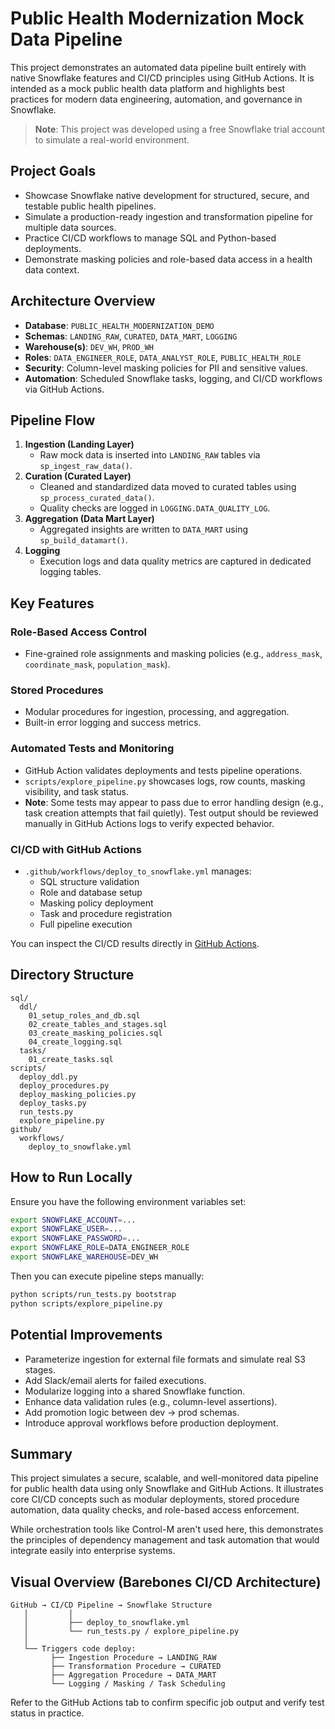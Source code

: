 # Public Health Modernization Mock Data Pipeline

This project demonstrates an automated data pipeline built entirely with native Snowflake features and CI/CD principles using GitHub Actions. It is intended as a mock public health data platform and highlights best practices for modern data engineering, automation, and governance in Snowflake.

> **Note**: This project was developed using a free Snowflake trial account to simulate a real-world environment.

## Project Goals
- Showcase Snowflake native development for structured, secure, and testable public health pipelines.
- Simulate a production-ready ingestion and transformation pipeline for multiple data sources.
- Practice CI/CD workflows to manage SQL and Python-based deployments.
- Demonstrate masking policies and role-based data access in a health data context.

## Architecture Overview
- **Database**: `PUBLIC_HEALTH_MODERNIZATION_DEMO`
- **Schemas**: `LANDING_RAW`, `CURATED`, `DATA_MART`, `LOGGING`
- **Warehouse(s)**: `DEV_WH`, `PROD_WH`
- **Roles**: `DATA_ENGINEER_ROLE`, `DATA_ANALYST_ROLE`, `PUBLIC_HEALTH_ROLE`
- **Security**: Column-level masking policies for PII and sensitive values.
- **Automation**: Scheduled Snowflake tasks, logging, and CI/CD workflows via GitHub Actions.

## Pipeline Flow
1. **Ingestion (Landing Layer)**
   - Raw mock data is inserted into `LANDING_RAW` tables via `sp_ingest_raw_data()`.
2. **Curation (Curated Layer)**
   - Cleaned and standardized data moved to curated tables using `sp_process_curated_data()`.
   - Quality checks are logged in `LOGGING.DATA_QUALITY_LOG`.
3. **Aggregation (Data Mart Layer)**
   - Aggregated insights are written to `DATA_MART` using `sp_build_datamart()`.
4. **Logging**
   - Execution logs and data quality metrics are captured in dedicated logging tables.

## Key Features
### Role-Based Access Control
- Fine-grained role assignments and masking policies (e.g., `address_mask`, `coordinate_mask`, `population_mask`).

### Stored Procedures
- Modular procedures for ingestion, processing, and aggregation.
- Built-in error logging and success metrics.

### Automated Tests and Monitoring
- GitHub Action validates deployments and tests pipeline operations.
- `scripts/explore_pipeline.py` showcases logs, row counts, masking visibility, and task status.
- **Note**: Some tests may appear to pass due to error handling design (e.g., task creation attempts that fail quietly). Test output should be reviewed manually in GitHub Actions logs to verify expected behavior.

### CI/CD with GitHub Actions
- `.github/workflows/deploy_to_snowflake.yml` manages:
  - SQL structure validation
  - Role and database setup
  - Masking policy deployment
  - Task and procedure registration
  - Full pipeline execution

You can inspect the CI/CD results directly in [GitHub Actions](https://github.com/amanda-nathan/public_health_mock_pipelline_demo/actions).

## Directory Structure
```
sql/
  ddl/
    01_setup_roles_and_db.sql
    02_create_tables_and_stages.sql
    03_create_masking_policies.sql
    04_create_logging.sql
  tasks/
    01_create_tasks.sql
scripts/
  deploy_ddl.py
  deploy_procedures.py
  deploy_masking_policies.py
  deploy_tasks.py
  run_tests.py
  explore_pipeline.py
github/
  workflows/
    deploy_to_snowflake.yml
```

## How to Run Locally
Ensure you have the following environment variables set:
```bash
export SNOWFLAKE_ACCOUNT=...
export SNOWFLAKE_USER=...
export SNOWFLAKE_PASSWORD=...
export SNOWFLAKE_ROLE=DATA_ENGINEER_ROLE
export SNOWFLAKE_WAREHOUSE=DEV_WH
```
Then you can execute pipeline steps manually:
```bash
python scripts/run_tests.py bootstrap
python scripts/explore_pipeline.py
```

## Potential Improvements
- Parameterize ingestion for external file formats and simulate real S3 stages.
- Add Slack/email alerts for failed executions.
- Modularize logging into a shared Snowflake function.
- Enhance data validation rules (e.g., column-level assertions).
- Add promotion logic between dev → prod schemas.
- Introduce approval workflows before production deployment.

## Summary
This project simulates a secure, scalable, and well-monitored data pipeline for public health data using only Snowflake and GitHub Actions. It illustrates core CI/CD concepts such as modular deployments, stored procedure automation, data quality checks, and role-based access enforcement.

While orchestration tools like Control-M aren't used here, this demonstrates the principles of dependency management and task automation that would integrate easily into enterprise systems.

## Visual Overview (Barebones CI/CD Architecture)
```
GitHub → CI/CD Pipeline → Snowflake Structure
   │         │
   │         ├── deploy_to_snowflake.yml
   │         └── run_tests.py / explore_pipeline.py
   │
   └── Triggers code deploy:
         ├── Ingestion Procedure → LANDING_RAW
         ├── Transformation Procedure → CURATED
         ├── Aggregation Procedure → DATA_MART
         └── Logging / Masking / Task Scheduling
```

Refer to the GitHub Actions tab to confirm specific job output and verify test status in practice.
